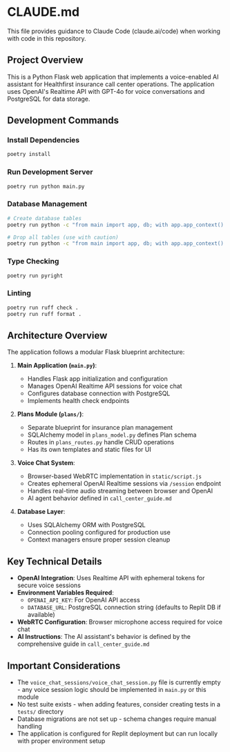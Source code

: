 # CLAUDE.md

This file provides guidance to Claude Code (claude.ai/code) when working with code in this repository.

## Project Overview

This is a Python Flask web application that implements a voice-enabled AI assistant for Healthfirst insurance call center operations. The application uses OpenAI's Realtime API with GPT-4o for voice conversations and PostgreSQL for data storage.

## Development Commands

### Install Dependencies
```bash
poetry install
```

### Run Development Server
```bash
poetry run python main.py
```

### Database Management
```bash
# Create database tables
poetry run python -c "from main import app, db; with app.app_context(): db.create_all()"

# Drop all tables (use with caution)
poetry run python -c "from main import app, db; with app.app_context(): db.drop_all()"
```

### Type Checking
```bash
poetry run pyright
```

### Linting
```bash
poetry run ruff check .
poetry run ruff format .
```

## Architecture Overview

The application follows a modular Flask blueprint architecture:

1. **Main Application (`main.py`)**: 
   - Handles Flask app initialization and configuration
   - Manages OpenAI Realtime API sessions for voice chat
   - Configures database connection with PostgreSQL
   - Implements health check endpoints

2. **Plans Module (`plans/`)**: 
   - Separate blueprint for insurance plan management
   - SQLAlchemy model in `plans_model.py` defines Plan schema
   - Routes in `plans_routes.py` handle CRUD operations
   - Has its own templates and static files for UI

3. **Voice Chat System**:
   - Browser-based WebRTC implementation in `static/script.js`
   - Creates ephemeral OpenAI Realtime sessions via `/session` endpoint
   - Handles real-time audio streaming between browser and OpenAI
   - AI agent behavior defined in `call_center_guide.md`

4. **Database Layer**:
   - Uses SQLAlchemy ORM with PostgreSQL
   - Connection pooling configured for production use
   - Context managers ensure proper session cleanup

## Key Technical Details

- **OpenAI Integration**: Uses Realtime API with ephemeral tokens for secure voice sessions
- **Environment Variables Required**:
  - `OPENAI_API_KEY`: For OpenAI API access
  - `DATABASE_URL`: PostgreSQL connection string (defaults to Replit DB if available)
- **WebRTC Configuration**: Browser microphone access required for voice chat
- **AI Instructions**: The AI assistant's behavior is defined by the comprehensive guide in `call_center_guide.md`

## Important Considerations

- The `voice_chat_sessions/voice_chat_session.py` file is currently empty - any voice session logic should be implemented in `main.py` or this module
- No test suite exists - when adding features, consider creating tests in a `tests/` directory
- Database migrations are not set up - schema changes require manual handling
- The application is configured for Replit deployment but can run locally with proper environment setup